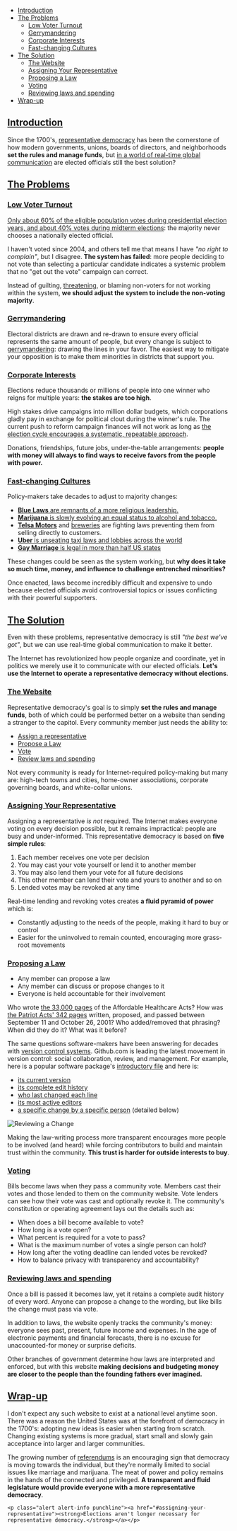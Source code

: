 * [Introduction](#introduction)
* [The Problems](#the-problems)
  * [Low Voter Turnout](#low-voter-turnout)
  * [Gerrymandering](#gerrymandering)
  * [Corporate Interests](#corporate-interests)
  * [Fast-changing Cultures](#fast-changing-cultures)
* [The Solution](#the-solution)
  * [The Website](#the-website)
  * [Assigning Your Representative](#assigning-your-representative)
  * [Proposing a Law](#proposing-a-law)
  * [Voting](#voting)
  * [Reviewing laws and spending](#reviewing-laws-and-spending)
* [Wrap-up](#wrap-up)

## [Introduction](#introduction)

Since the 1700's, [representative democracy](http://en.wikipedia.org/wiki/Representative_democracy) has been the cornerstone of how modern governments, unions, boards of directors, and neighborhoods __set the rules and manage funds__, but [in a world of real-time global communication](/living/the-communication-age.html) are elected officials still the best solution?

## [The Problems](#the-problems)

### [Low Voter Turnout](#low-voter-turnout)

[Only about 60% of the eligible population votes during presidential election years, and about 40% votes during midterm elections](http://www.fairvote.org/research-and-analysis/voter-turnout/): the majority never chooses a nationally elected official.

I haven't voted since 2004, and others tell me that means I have _"no right to complain"_, but I disagree. __The system has failed__: more people deciding to not vote than selecting a particular candidate indicates a systemic problem that no "get out the vote" campaign can correct.

Instead of guilting, [threatening](https://www.google.com/search?q=vote+or+die), or blaming non-voters for not working within the system, __we should adjust the system to include the non-voting majority__.

### [Gerrymandering](#gerrymandering)

Electoral districts are drawn and re-drawn to ensure every official represents the same amount of people, but every change is subject to [gerrymandering](http://en.wikipedia.org/wiki/Gerrymandering): drawing the lines in your favor. The easiest way to mitigate your opposition is to make them minorities in districts that support you.

### [Corporate Interests](#corporate-interests)

Elections reduce thousands or millions of people into one winner who reigns for multiple years: __the stakes are too high__.

High stakes drive campaigns into million dollar budgets, which corporations gladly pay in exchange for political clout during the winner's rule. The current push to reform campaign finances will not work as long as [the election cycle encourages a systematic, repeatable approach](http://en.wikipedia.org/wiki/Congressional_stagnation_in_the_United_States).

Donations, friendships, future jobs, under-the-table arrangements: __people with money will always to find ways to receive favors from the people with power.__

### [Fast-changing Cultures](#fast-changing-cultures)

Policy-makers take decades to adjust to majority changes:

* [__Blue Laws__ are remnants of a more religious leadership.](http://en.wikipedia.org/wiki/Blue_laws_in_the_United_States)
* [__Marijuana__ is slowly evolving an equal status to alcohol and tobacco.](https://www.whitehouse.gov/ondcp/state-laws-related-to-marijuana)
* [__Telsa Motors__](http://www.engadget.com/2014/07/17/tesla-motors-us-sales/) and [breweries](http://onlineathens.com/general-assembly/2014-07-17/georgia-lawmakers-seek-craft-new-language-alcohol-laws) are fighting laws preventing them from selling directly to customers.
* [__Uber__ is unseating taxi laws and lobbies across the world](http://www.ft.com/cms/s/0/5f8ccb9e-7111-11e4-85d5-00144feabdc0.html#slide0)
* [__Gay Marriage__ is legal in more than half US states](http://www.cnn.com/interactive/us/map-same-sex-marriage/)

These changes could be seen as the system working, but __why does it take so much time, money, and influence to challenge entrenched minorities?__

Once enacted, laws become incredibly difficult and expensive to undo because elected officials avoid controversial topics or issues conflicting with their powerful supporters.

## [The Solution](#the-solution)

Even with these problems, representative democracy is still _"the best we've got"_, but we can use real-time global communication to make it better.

The Internet has revolutionized how people organize and coordinate, yet in politics we merely use it to communicate with our elected officials. __Let's use the Internet to operate a representative democracy without elections__.

### [The Website](#the-website)

Representative democracy's goal is to simply __set the rules and manage funds__, both of which could be performed better on a website than sending a stranger to the capitol. Every community member just needs the ability to:

* [Assign a representative](#assigning-your-representative)
* [Propose a Law](#proposing-a-law)
* [Vote](#voting)
* [Review laws and spending](#reviewing-laws-and-spending)

Not every community is ready for Internet-required policy-making but many are: high-tech towns and cities, home-owner associations, corporate governing boards, and white-collar unions.

### [Assigning Your Representative](#assigning-your-representative)

Assigning a representative _is not_ required. The Internet makes everyone voting on every decision possible, but it remains impractical: people are busy and under-informed. This representative democracy is based on __five simple rules__:

1. Each member receives one vote per decision
1. You may cast your vote yourself or lend it to another member
1. You may also lend them your vote for all future decisions
1. This other member can lend their vote and yours to another and so on
1. Lended votes may be revoked at any time

Real-time lending and revoking votes creates __a fluid pyramid of power__ which is:

* Constantly adjusting to the needs of the people, making it hard to buy or control
* Easier for the uninvolved to remain counted, encouraging more grass-root movements

### [Proposing a Law](#proposing-a-law)

* Any member can propose a law
* Any member can discuss or propose changes to it
* Everyone is held accountable for their involvement

Who wrote [the 33,000 pages](http://www.washingtonpost.com/blogs/fact-checker/post/how-many-pages-of-regulations-for-obamacare/2013/05/14/61eec914-bcf9-11e2-9b09-1638acc3942e_blog.html) of the Affordable Healthcare Acts? How was [the Patriot Acts' 342 pages](http://gjs.appstate.edu/media-coverage-crime-and-criminal-justice/usa-PATRIOT-act) written, proposed, and passed between September 11 and October 26, 2001? Who added/removed that phrasing? When did they do it? What was it before?

The same questions software-makers have been answering for decades with [version control systems](http://en.wikipedia.org/wiki/Revision_control). Github.com is leading the latest movement in version control: social collaboration, review, and management. For example, here is a popular software package's [introductory file](https://raw.githubusercontent.com/rails/rails/master/README.md) and here is:

* [its current version](https://github.com/rails/rails/blob/master/README.md)
* [its complete edit history](https://github.com/rails/rails/commits/master/README.md)
* [who last changed each line](https://github.com/rails/rails/blame/master/README.md)
* [its most active editors](https://github.com/rails/rails/graphs/contributors)
* [a specific change by a specific person](https://github.com/rails/rails/commit/b0ecbc8e11ce170f159ec42b700d979547048e27) (detailed below)

![Reviewing a Change](proposing-law-changeset.png)

Making the law-writing process more transparent encourages more people to be involved (and heard) while forcing contributors to build and maintain trust within the community. __This trust is harder for outside interests to buy__.

### [Voting](#voting)

Bills become laws when they pass a community vote. Members cast their votes and those lended to them on the community website. Vote lenders can see how their vote was cast and optionally revoke it. The community's constitution or operating agreement lays out the details such as:

* When does a bill become available to vote?
* How long is a vote open?
* What percent is required for a vote to pass?
* What is the maximum number of votes a single person can hold?
* How long after the voting deadline can lended votes be revoked?
* How to balance privacy with transparency and accountability?

### [Reviewing laws and spending](#reviewing-laws-and-spending)

Once a bill is passed it becomes law, yet it retains a complete audit history of every word. Anyone can propose a change to the wording, but like bills the change must pass via vote.

In addition to laws, the website openly tracks the community's money: everyone sees past, present, future income and expenses. In the age of electronic payments and financial forecasts, there is no excuse for unaccounted-for money or surprise deficits.

Other branches of government determine how laws are interpreted and enforced, but with this website __making decisions and budgeting money are closer to the people than the founding fathers ever imagined.__

## [Wrap-up](#wrap-up)

I don't expect any such website to exist at a national level anytime soon. There was a reason the United States was at the forefront of democracy in the 1700's: adopting new ideas is easier when starting from scratch. Changing existing systems is more gradual, start small and slowly gain acceptance into larger and larger communities.

The growing number of [referendums](http://en.wikipedia.org/wiki/Referendum) is an encouraging sign that democracy is moving towards the individual, but they're normally limited to social issues like marriage and marijuana. The meat of power and policy remains in the hands of the connected and privileged. __A transparent and fluid legislature would provide everyone with a more representative democracy__.

```raw
<p class="alert alert-info punchline"><a href="#assigning-your-representative"><strong>Elections aren't longer necessary for representative democracy.</strong></a></p>
```
